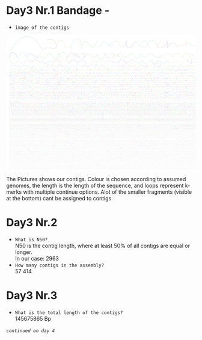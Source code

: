 # Day3 Nr.1 Bandage -

* `image of the contigs`

![image](./images/Bandage_day3.png)

The Pictures shows our contigs. Colour is chosen according to assumed genomes, the length is the length of the sequence, and loops represent k-merks with multiple continue options. Alot of the smaller fragments (visible at the bottom) cant be assigned to contigs
# Day3 Nr.2
* `What is N50?` <br>
 N50 is the contig length, where at least 50% of all contigs are equal or longer. <br>
 In our case: 2963 
* `How many contigs in the assembly?` <br>
57 414
# Day3 Nr.3 
* `What is the total length of the contigs?` <br>
145675865 Bp

*`continued on day 4`*
